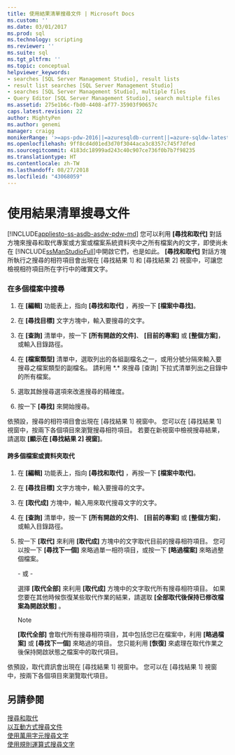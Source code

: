 ```yaml
---
title: 使用結果清單搜尋文件 | Microsoft Docs
ms.custom: ''
ms.date: 03/01/2017
ms.prod: sql
ms.technology: scripting
ms.reviewer: ''
ms.suite: sql
ms.tgt_pltfrm: ''
ms.topic: conceptual
helpviewer_keywords:
- searches [SQL Server Management Studio], result lists
- result list searches [SQL Server Management Studio]
- searches [SQL Server Management Studio], multiple files
- Query Editor [SQL Server Management Studio], search multiple files
ms.assetid: 275e1b6c-fbd0-4408-af77-35903f90657c
caps.latest.revision: 22
author: MightyPen
ms.author: genemi
manager: craigg
monikerRange: '>=aps-pdw-2016||=azuresqldb-current||=azure-sqldw-latest||>=sql-server-2016||=sqlallproducts-allversions||>=sql-server-linux-2017||=azuresqldb-mi-current'
ms.openlocfilehash: 9ff8cd4d01ed3d70f3044aca3c8357c745f7dfed
ms.sourcegitcommit: 4183dc18999ad243c40c907ce736f0b7b7f98235
ms.translationtype: HT
ms.contentlocale: zh-TW
ms.lasthandoff: 08/27/2018
ms.locfileid: "43068059"
---
```

# <a name="search-documents-using-results-lists"></a>使用結果清單搜尋文件
[!INCLUDE[appliesto-ss-asdb-asdw-pdw-md](../../includes/appliesto-ss-asdb-asdw-pdw-md.md)]
  您可以利用 **[尋找和取代]** 對話方塊來搜尋和取代專案或方案或檔案系統資料夾中之所有檔案內的文字，即使尚未在 [!INCLUDE[ssManStudioFull](../../includes/ssmanstudiofull-md.md)]中開啟它們，也是如此。 **[尋找和取代]** 對話方塊所執行之搜尋的相符項目會出現在 [尋找結果 1] 和 [尋找結果 2] 視窗中，可讓您檢視相符項目所在字行中的確實文字。  
  
### <a name="to-search-in-multiple-files"></a>在多個檔案中搜尋  
  
1.  在 **[編輯]** 功能表上，指向 **[尋找和取代]** ，再按一下 **[檔案中尋找]**。  
  
2.  在 **[尋找目標]** 文字方塊中，輸入要搜尋的文字。  
  
3.  在 **[查詢]** 清單中，按一下 **[所有開啟的文件]**、 **[目前的專案]** 或 **[整個方案]**，或輸入目錄路徑。  
  
4.  在 **[檔案類型]** 清單中，選取列出的各組副檔名之一，或用分號分隔來輸入要搜尋之檔案類型的副檔名。 請利用 \*.\* 來搜尋 [查詢] 下拉式清單列出之目錄中的所有檔案。  
  
5.  選取其餘搜尋選項來改進搜尋的精確度。  
  
6.  按一下 **[尋找]** 來開始搜尋。  
  
 依預設，搜尋的相符項目會出現在 [尋找結果 1] 視窗中。 您可以在 [尋找結果 1] 視窗中，按兩下各個項目來瀏覽搜尋相符項目。 若要在新視窗中檢視搜尋結果，請選取 **[顯示在 [尋找結果 2] 視窗]**。  
  
#### <a name="to-replace-across-multiple-files-or-folders"></a>跨多個檔案或資料夾取代  
  
1.  在 **[編輯]** 功能表上，指向 **[尋找和取代]** ，再按一下 **[檔案中取代]**。  
  
2.  在 **[尋找目標]** 文字方塊中，輸入要搜尋的文字。  
  
3.  在 **[取代成]** 方塊中，輸入用來取代搜尋文字的文字。  
  
4.  在 **[查詢]** 清單中，按一下 **[所有開啟的文件]**、 **[目前的專案]** 或 **[整個方案]**，或輸入目錄路徑。  
  
5.  按一下 **[取代]** 來利用 **[取代成]** 方塊中的文字取代目前的搜尋相符項目。 您可以按一下 **[尋找下一個]** 來略過單一相符項目，或按一下 **[略過檔案]** 來略過整個檔案。  
  
     \- 或 -  
  
     選擇 **[取代全部]** 來利用 **[取代成]** 方塊中的文字取代所有搜尋相符項目。 如果您要在其他時候恢復某些取代作業的結果，請選取 **[全部取代後保持已修改檔案為開啟狀態]** 。  
  
    > [!NOTE]  
    >  **[取代全部]** 會取代所有搜尋相符項目，其中包括您已在檔案中，利用 **[略過檔案]** 或 **[尋找下一個]** 來略過的項目。 您只能利用 **[恢復]** 來處理在取代作業之後保持開啟狀態之檔案中的取代項目。  
  
 依預設，取代資訊會出現在 [尋找結果 1] 視窗中。 您可以在 [尋找結果 1] 視窗中，按兩下各個項目來瀏覽取代項目。  
  
## <a name="see-also"></a>另請參閱  
 [搜尋和取代](../../relational-databases/scripting/search-and-replace.md)   
 [以互動方式搜尋文件](../../relational-databases/scripting/search-documents-interactively.md)   
 [使用萬用字元搜尋文字](../../relational-databases/scripting/search-text-with-wildcards.md)   
 [使用規則運算式搜尋文字](../../relational-databases/scripting/search-text-with-regular-expressions.md)  
  
  

